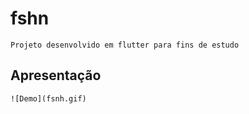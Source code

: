 # fshn

    Projeto desenvolvido em flutter para fins de estudo

## Apresentação
    ![Demo](fsnh.gif)

